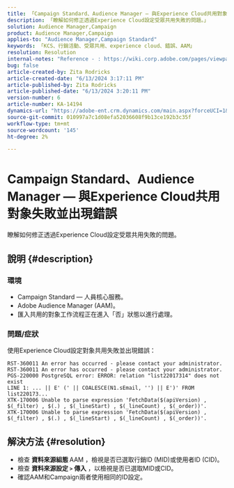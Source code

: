 ```yaml
---
title: 「Campaign Standard、Audience Manager — 與Experience Cloud共用對象失敗並出現錯誤」
description: 「瞭解如何修正透過Experience Cloud設定受眾共用失敗的問題。」
solution: Audience Manager,Campaign
product: Audience Manager,Campaign
applies-to: "Audience Manager,Campaign Standard"
keywords: 「KCS、行銷活動、受眾共用、experience cloud、錯誤、AAM」
resolution: Resolution
internal-notes: "Reference - : https://wiki.corp.adobe.com/pages/viewpage.action?pageId=1061261145#space-menu-link-content  Resolved in - https://jira.corp.adobe.com/browse/CAMP-34744"
bug: false
article-created-by: Zita Rodricks
article-created-date: "6/13/2024 3:17:11 PM"
article-published-by: Zita Rodricks
article-published-date: "6/13/2024 3:20:11 PM"
version-number: 6
article-number: KA-14194
dynamics-url: "https://adobe-ent.crm.dynamics.com/main.aspx?forceUCI=1&pagetype=entityrecord&etn=knowledgearticle&id=0497d9fd-9729-ef11-840a-002248084fbb"
source-git-commit: 010997a7c1d08efa52036608f9b13ce192b3c35f
workflow-type: tm+mt
source-wordcount: '145'
ht-degree: 2%

---
```


# Campaign Standard、Audience Manager — 與Experience Cloud共用對象失敗並出現錯誤


瞭解如何修正透過Experience Cloud設定受眾共用失敗的問題。

## 說明 {#description}


### 環境

- Campaign Standard — 人員核心服務。
- Adobe Audience Manager (AAM)。
- 匯入共用的對象工作流程正在進入「否」狀態以進行處理。




### 問題/症狀

使用Experience Cloud設定對象共用失敗並出現錯誤：


```
RST-360011 An error has occurred - please contact your administrator.
RST-360011 An error has occurred - please contact your administrator.
PGS-220000 PostgreSQL error: ERROR: relation "list22017314" does not exist
LINE 1: ... || E' (' || COALESCE(N1.sEmail, '') || E')' FROM list220173...
XTK-170006 Unable to parse expression 'FetchData($(apiVersion) , $(_filter) , $(.) , $(_lineStart) , $(_lineCount) , $(_order))'.
XTK-170006 Unable to parse expression 'FetchData($(apiVersion) , $(_filter) , $(.) , $(_lineStart) , $(_lineCount) , $(_order))'.
```













## 解決方法 {#resolution}


- 檢查 <b>資料來源組態 </b>AAM ，檢視是否已選取行銷ID (MID)或使用者ID (CID)。
- 檢查 <b>資料來源設定 `>`  傳入</b> ，以檢視是否已選取MID或CID。
- 確認AAM和Campaign兩者使用相同的ID設定。











